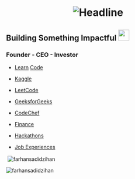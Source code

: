 <h1 align=center>
    <img src="https://readme-typing-svg.herokuapp.com?font=Poppins&size=32&duration=3500&color=C9D1D1FF&center=true&width=600&lines=Hi!;I'm+Zihan" alt="Headline" />
</h1>

## Building Something Impactful <img src="https://media.giphy.com/media/WUlplcMpOCEmTGBtBW/giphy.gif" width="30">
### Founder - CEO - Investor

- [Learn](https://www.coursera.org/my-learning) [Code](https://replit.com/@farhansadidzihan67)

- [Kaggle](https://www.kaggle.com/farhansadidzihan)

- [LeetCode](https://leetcode.com/u/farhansadidzihan)

- [GeeksforGeeks](https://www.geeksforgeeks.org/user/farhansadidzihan67)

- [CodeChef](https://www.codechef.com/users/farhanzihan)

- [Finance](https://www.msn.com/en-xl/money)

- [Hackathons](https://devpost.com/farhansadidzihan)

- [Job Experiences](https://www.theforage.com/achievements)

<p>&nbsp;<img align="center" src="https://github-readme-stats.vercel.app/api?username=farhansadidzihan&show_icons=true&locale=en&theme=radical" alt="farhansadidzihan" /></p>

<p><img align="center" src="https://github-readme-streak-stats.herokuapp.com/?user=farhansadidzihan&theme=radical" alt="farhansadidzihan" /></p>
